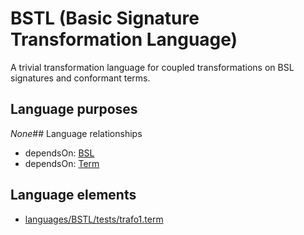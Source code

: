 # BSTL (Basic Signature Transformation Language)
A trivial transformation language for coupled transformations on BSL signatures and conformant terms.
## Language purposes
_None_## Language relationships
* dependsOn: [BSL](languages/bsl.html)
* dependsOn: [Term](languages/term.html)
## Language elements
* [languages/BSTL/tests/trafo1.term](../../languages/BSTL/tests/trafo1.term)
